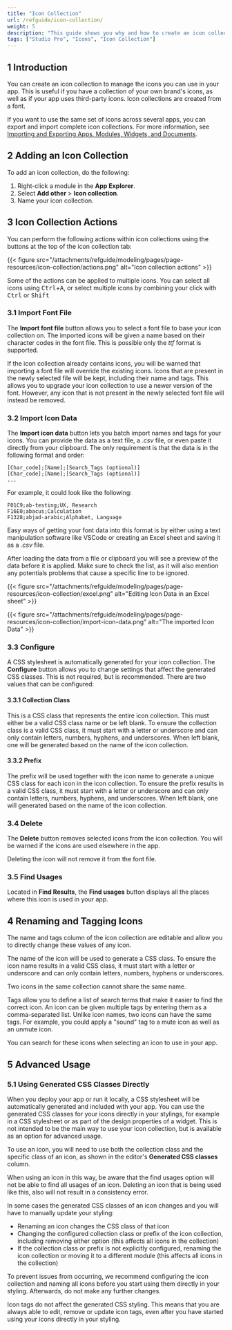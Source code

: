 ```yaml
---
title: "Icon Collection"
url: /refguide/icon-collection/
weight: 5
description: "This guide shows you why and how to create an icon collection."
tags: ["Studio Pro", "Icons", "Icon Collection"]
---
```


## 1 Introduction

You can create an icon collection to manage the icons you can use in your app. This is useful if you have a collection of your own brand's icons, as well as if your app uses third-party icons. Icon collections are created from a font.

If you want to use the same set of icons across several apps, you can export and import complete icon collections. For more information, see [Importing and Exporting Apps, Modules, Widgets, and Documents](/refguide/import-and-export/).

## 2 Adding an Icon Collection

To add an icon collection, do the following:

1. Right-click a module in the **App Explorer**.
1. Select **Add other** > **Icon collection**.
1. Name your icon collection.

## 3 Icon Collection Actions

You can perform the following actions within icon collections using the buttons at the top of the icon collection tab:

{{< figure src="/attachments/refguide/modeling/pages/page-resources/icon-collection/actions.png" alt="Icon collection actions" >}}

Some of the actions can be applied to multiple icons. You can select all icons using <kbd>Ctrl</kbd>+<kbd>A</kbd>, or select multiple icons by combining your click with <kbd>Ctrl</kbd> or <kbd>Shift</kbd>

### 3.1 Import Font File

The **Import font file** button allows you to select a font file to base your icon collection on. The imported icons will be given a name based on their character codes in the font file. This is possible only the *ttf* format is supported.

If the icon collection already contains icons, you will be warned that importing a font file will override the existing icons. Icons that are present in the newly selected file will be kept, including their name and tags. This allows you to upgrade your icon collection to use a newer version of the font. However, any icon that is not present in the newly selected font file will instead be removed.

### 3.2 Import Icon Data

The **Import icon data** button lets you batch import names and tags for your icons. You can provide the data as a text file, a *.csv* file, or even paste it directly from your clipboard. The only requirement is that the data is in the following format and order:

```
[Char_code];[Name];[Search_Tags (optional)]
[Char_code];[Name];[Search_Tags (optional)]
...
```

For example, it could look like the following:

```
F01C9;ab-testing;UX, Research
F16E0;abacus;Calculation
F1328;abjad-arabic;Alphabet, Language
```

Easy ways of getting your font data into this format is by either using a text manipulation software like VSCode or creating an Excel sheet and saving it as a *.csv* file.

After loading the data from a file or clipboard you will see a preview of the data before it is applied. Make sure to check the list, as it will also mention any potentials problems that cause a specific line to be ignored.

{{< figure src="/attachments/refguide/modeling/pages/page-resources/icon-collection/excel.png" alt="Editing Icon Data in an Excel sheet" >}}

{{< figure src="/attachments/refguide/modeling/pages/page-resources/icon-collection/import-icon-data.png" alt="The imported Icon Data" >}}

### 3.3 Configure

A CSS stylesheet is automatically generated for your icon collection. The **Configure** button allows you to change settings that affect the generated CSS classes. This is not required, but is recommended. There are two values that can be configured:

#### 3.3.1 Collection Class

This is a CSS class that represents the entire icon collection. This must either be a valid CSS class name or be left blank. To ensure the collection class is a valid CSS class, it must start with a letter or underscore and can only contain letters, numbers, hyphens, and underscores. When left blank, one will be generated based on the name of the icon collection.

#### 3.3.2 Prefix

The prefix will be used together with the icon name to generate a unique CSS class for each icon in the icon collection. To ensure the prefix results in a valid CSS class, it must start with a letter or underscore and can only contain letters, numbers, hyphens, and underscores. When left blank, one will generated based on the name of the icon collection.

### 3.4 Delete

The **Delete** button removes selected icons from the icon collection. You will be warned if the icons are used elsewhere in the app.

Deleting the icon will not remove it from the font file.

### 3.5 Find Usages

Located in **Find Results**, the **Find usages** button displays all the places where this icon is used in your app.

## 4 Renaming and Tagging Icons

The name and tags column of the icon collection are editable and allow you to directly change these values of any icon.

The name of the icon will be used to generate a CSS class. To ensure the icon name results in a valid CSS class, it must start with a letter or underscore and can only contain letters, numbers, hyphens or underscores.

Two icons in the same collection cannot share the same name.

Tags allow you to define a list of search terms that make it easier to find the correct icon. An icon can be given multiple tags by entering them as a comma-separated list. Unlike icon names, two icons can have the same tags. For example, you could apply a "sound" tag to a mute icon as well as an unmute icon.

You can search for these icons when selecting an icon to use in your app.

## 5 Advanced Usage

### 5.1 Using Generated CSS Classes Directly

When you deploy your app or run it locally, a CSS stylesheet will be automatically generated and included with your app. You can use the generated CSS classes for your icons directly in your stylings, for example in a CSS stylesheet or as part of the design properties of a widget. This is not intended to be the main way to use your icon collection, but is available as an option for advanced usage.

To use an icon, you will need to use both the collection class and the specific class of an icon, as shown in the editor's **Generated CSS classes** column.

When using an icon in this way, be aware that the find usages option will not be able to find all usages of an icon. Deleting an icon that is being used like this, also will not result in a consistency error.

In some cases the generated CSS classes of an icon changes and you will have to manually update your styling:

* Renaming an icon changes the CSS class of that icon
* Changing the configured collection class or prefix of the icon collection, including removing either option (this affects all icons in the collection)
* If the collection class or prefix is not explicitly configured, renaming the icon collection or moving it to a different module (this affects all icons in the collection)

To prevent issues from occurring, we recommend configuring the icon collection and naming all icons before you start using them directly in your styling. Afterwards, do not make any further changes.

Icon tags do not affect the generated CSS styling. This means that you are always able to edit, remove or update icon tags, even after you have started using your icons directly in your styling.
